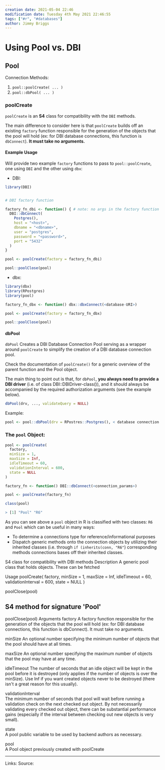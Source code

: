 ```yaml
---
creation date: 2021-05-04 22:46
modification date: Tuesday 4th May 2021 22:46:55
tags: ["#r", "#databases"]
author: Jimmy Briggs
---
```


# Using Pool vs. DBI

## Pool

Connection Methods:

1. `pool::poolCreate( ... )`
2. `pool::dbPool( ... )`

### poolCreate

`poolCreate` is an **S4** class for compatibility with the `DBI` methods.

The main difference to consider here is that `poolCreate` builds off an existing `factory` function responsible for the generation of the objects that the pool will hold (ex: for DBI database connections, this function is `dbConnect`). **It must take no arguments.**

#### Example Usage

Will provide two example `factory` functions to pass to `pool::poolCreate`, one using `DBI` and the other using `dbx`:

- DBI:

```R
library(DBI)


# DBI factory function

factory_fn_dbi <- function() { # note: no args in the factory function
  DBI::dbConnect(
    Postgres(), 
    host = "<host>", 
    dbname = "<dbname>",
    user = "postgres", 
    password = "<password>", 
    port = "5432"
  )
}

pool <- poolCreate(factory = factory_fn_dbi)

pool::poolClose(pool)
```

- dbx:

```R
library(dbx)
library(RPostgres)
library(pool)

factory_fn_dbx <- function() dbx::dbxConnect(<database-URI>)

pool <- poolCreate(factory = factory_fn_dbx)

pool::poolClose(pool)
```

#### dbPool

`dbPool` Creates a DBI Database Connection Pool serving as a wrapper around `poolCreate` to simplify the creation of a DBI database connection pool.

Check the documentation of `poolCreate()` for a generic overview of the parent function and the Pool object. 

The main thing to point out is that, for `dbPool`,  **you always need to provide a DBI driver** (i.e. of class DBI::DBIDriver-class()), and it should always be accompanied by the required authorization arguments (see the example below).

```R
dbPool(drv, ..., validateQuery = NULL)
```

Example:

```R
pool <- pool::dbPool(drv = RPostres::Postgres(), < database connection arguments >)
```

### The `pool` Object:

```R
pool <- poolCreate(
  factory,
  minSize = 1,
  maxSize = Inf,
  idleTimeout = 60,
  validationInterval = 600,
  state = NULL
)

factory_fn <- function() DBI::dbConnect(<connection_params>)

pool <- poolCreate(factory_fn)

class(pool)

> [1] "Pool" "R6"
```

As you can see above a `pool` object in R is classified with two classes: `R6` and `Pool` which can be useful in many ways:
- To determine a connections type for reference/informational purposes
- Dispatch generic methods onto the connection objects by utilizing their inherited classes (i.e. through `if (inherits(conn, "R6"`) corresponding methods connections bases off their inherited classes. 



S4 class for compatibility with DBI methods
Description
A generic pool class that holds objects. These can be fetched

Usage
poolCreate(
  factory,
  minSize = 1,
  maxSize = Inf,
  idleTimeout = 60,
  validationInterval = 600,
  state = NULL
)

poolClose(pool)

## S4 method for signature 'Pool'
poolClose(pool)
Arguments
factory	
A factory function responsible for the generation of the objects that the pool will hold (ex: for DBI database connections, this function is dbConnect). It must take no arguments.

minSize	
An optional number specifying the minimum number of objects that the pool should have at all times.

maxSize	
An optional number specifying the maximum number of objects that the pool may have at any time.

idleTimeout	
The number of seconds that an idle object will be kept in the pool before it is destroyed (only applies if the number of objects is over the minSize). Use Inf if you want created objects never to be destroyed (there isn't a great reason for this usually).

validationInterval	
The minimum number of seconds that pool will wait before running a validation check on the next checked out object. By not necessarily validating every checked out object, there can be substantial performance gains (especially if the interval between checking out new objects is very small).

state	
A pool public variable to be used by backend authors as necessary.

pool	
A Pool object previously created with poolCreate

***
Links: 
Source:


